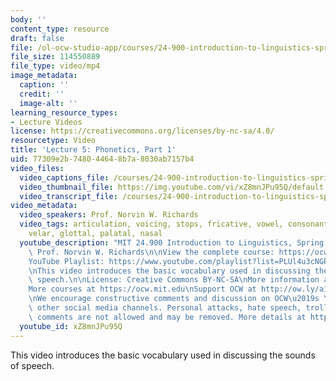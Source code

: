 ```yaml
---
body: ''
content_type: resource
draft: false
file: /ol-ocw-studio-app/courses/24-900-introduction-to-linguistics-spring-2022/ocw_24900_lecture05_2022feb15_360p_16_9.mp4
file_size: 114550889
file_type: video/mp4
image_metadata:
  caption: ''
  credit: ''
  image-alt: ''
learning_resource_types:
- Lecture Videos
license: https://creativecommons.org/licenses/by-nc-sa/4.0/
resourcetype: Video
title: 'Lecture 5: Phonetics, Part 1'
uid: 77309e2b-7480-4464-8b7a-8030ab7157b4
video_files:
  video_captions_file: /courses/24-900-introduction-to-linguistics-spring-2022/1rniZ0KvzFxjTzFGIkyO5la1Kz3E6WgHY_transcript.webvtt
  video_thumbnail_file: https://img.youtube.com/vi/xZ8mnJPu95Q/default.jpg
  video_transcript_file: /courses/24-900-introduction-to-linguistics-spring-2022/1rniZ0KvzFxjTzFGIkyO5la1Kz3E6WgHY_transcript.pdf
video_metadata:
  video_speakers: Prof. Norvin W. Richards
  video_tags: articulation, voicing, stops, fricative, vowel, consonant, bilabial,
    velar, glottal, palatal, nasal
  youtube_description: "MIT 24.900 Introduction to Linguistics, Spring 2022\nInstructor:\
    \ Prof. Norvin W. Richards\n\nView the complete course: https://ocw.mit.edu/courses/24-900-introduction-to-linguistics-spring-2022/\n\
    YouTube Playlist: https://www.youtube.com/playlist?list=PLUl4u3cNGP63BZGNOqrF2qf_yxOjuG35j\n\
    \nThis video introduces the basic vocabulary used in discussing the sounds of\
    \ speech.\n\nLicense: Creative Commons BY-NC-SA\nMore information at https://ocw.mit.edu/terms\n\
    More courses at https://ocw.mit.edu\nSupport OCW at http://ow.ly/a1If50zVRlQ\n\
    \nWe encourage constructive comments and discussion on OCW\u2019s YouTube and\
    \ other social media channels. Personal attacks, hate speech, trolling, and inappropriate\
    \ comments are not allowed and may be removed. More details at https://ocw.mit.edu/comments.\n"
  youtube_id: xZ8mnJPu95Q
---
```

This video introduces the basic vocabulary used in discussing the sounds of speech.